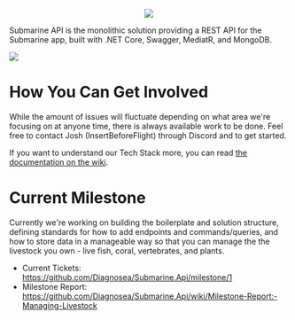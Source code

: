 <p align="center"><img src="https://i.imgur.com/mnVm426.png" /></p>


Submarine API is the monolithic solution providing a REST API for the Submarine app, built with .NET Core, Swagger, MediatR, and MongoDB.

<img src="https://i.imgur.com/PRy5KNb.png" />

# How You Can Get Involved
While the amount of issues will fluctuate depending on what area we're focusing on at anyone time, there is always available work to be done. Feel free to contact Josh (InsertBeforeFlight) through Discord and to get started.

If you want to understand our Tech Stack more, you can read [the documentation on the wiki](https://github.com/Diagnosea/Submarine.Api/wiki/Technology-Stack).

# Current Milestone
Currently we're working on building the boilerplate and solution structure, defining standards for how to add endpoints and commands/queries, and how to store data in a manageable way so that you can manage the the livestock you own - live fish, coral, vertebrates, and plants.

- Current Tickets: https://github.com/Diagnosea/Submarine.Api/milestone/1
- Milestone Report: https://github.com/Diagnosea/Submarine.Api/wiki/Milestone-Report:-Managing-Livestock

